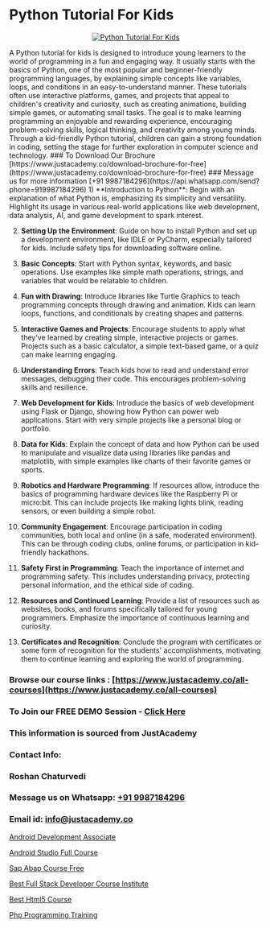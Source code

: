 # Python Tutorial For Kids

<p align="center">
  <a href="https://justacademy.co/course-detail/python-training">
    <img src="https://justacademy.co/storage2/course_image/1709713400_course_image.webp" alt="Python Tutorial For Kids">
  </a>
</p>
A Python tutorial for kids is designed to introduce young learners to the world of programming in a fun and engaging way. It usually starts with the basics of Python, one of the most popular and beginner-friendly programming languages, by explaining simple concepts like variables, loops, and conditions in an easy-to-understand manner. These tutorials often use interactive platforms, games, and projects that appeal to children's creativity and curiosity, such as creating animations, building simple games, or automating small tasks. The goal is to make learning programming an enjoyable and rewarding experience, encouraging problem-solving skills, logical thinking, and creativity among young minds. Through a kid-friendly Python tutorial, children can gain a strong foundation in coding, setting the stage for further exploration in computer science and technology.
### To Download Our Brochure [https://www.justacademy.co/download-brochure-for-free](https://www.justacademy.co/download-brochure-for-free)
### Message us for more information [+91 9987184296](https://api.whatsapp.com/send?phone=919987184296)
1) **Introduction to Python**: Begin with an explanation of what Python is, emphasizing its simplicity and versatility. Highlight its usage in various real-world applications like web development, data analysis, AI, and game development to spark interest.

2) **Setting Up the Environment**: Guide on how to install Python and set up a development environment, like IDLE or PyCharm, especially tailored for kids. Include safety tips for downloading software online.

3) **Basic Concepts**: Start with Python syntax, keywords, and basic operations. Use examples like simple math operations, strings, and variables that would be relatable to children.

4) **Fun with Drawing**: Introduce libraries like Turtle Graphics to teach programming concepts through drawing and animation. Kids can learn loops, functions, and conditionals by creating shapes and patterns.

5) **Interactive Games and Projects**: Encourage students to apply what they've learned by creating simple, interactive projects or games. Projects such as a basic calculator, a simple text-based game, or a quiz can make learning engaging.

6) **Understanding Errors**: Teach kids how to read and understand error messages, debugging their code. This encourages problem-solving skills and resilience.

7) **Web Development for Kids**: Introduce the basics of web development using Flask or Django, showing how Python can power web applications. Start with very simple projects like a personal blog or portfolio.

8) **Data for Kids**: Explain the concept of data and how Python can be used to manipulate and visualize data using libraries like pandas and matplotlib, with simple examples like charts of their favorite games or sports.

9) **Robotics and Hardware Programming**: If resources allow, introduce the basics of programming hardware devices like the Raspberry Pi or micro:bit. This can include projects like making lights blink, reading sensors, or even building a simple robot.

10) **Community Engagement**: Encourage participation in coding communities, both local and online (in a safe, moderated environment). This can be through coding clubs, online forums, or participation in kid-friendly hackathons.

11) **Safety First in Programming**: Teach the importance of internet and programming safety. This includes understanding privacy, protecting personal information, and the ethical side of coding.

12) **Resources and Continued Learning**: Provide a list of resources such as websites, books, and forums specifically tailored for young programmers. Emphasize the importance of continuous learning and curiosity.

13) **Certificates and Recognition**: Conclude the program with certificates or some form of recognition for the students' accomplishments, motivating them to continue learning and exploring the world of programming.

### Browse our course links : [https://www.justacademy.co/all-courses](https://www.justacademy.co/all-courses) 
### To Join our FREE DEMO Session - [Click Here](https://www.justacademy.co/register-for-course-demo)


### This information is sourced from JustAcademy
### Contact Info:
### Roshan Chaturvedi
### Message us on Whatsapp: [+91 9987184296](https://api.whatsapp.com/send?phone=919987184296)
### Email id: [info@justacademy.co](mailto:info@justacademy.co)
                
[Android Development Associate](https://www.linkedin.com/pulse/android-development-associate-justacademy-sunnyvale-sitbf/)

[Android Studio Full Course](https://www.linkedin.com/pulse/android-studio-full-course-software-training-sunnyvale-ml7rf/)

[Sap Abap Course Free](https://medium.com/@roneet705/sap-abap-course-free-a5c6111e8c31)

[Best Full Stack Developer Course Institute](https://medium.com/@justacademytraining/best-full-stack-developer-course-institute-e1df1b70941d)

[Best Html5 Course](https://justacademyin.github.io/justacademy/best-html5-course)

[Php Programming Training](https://justacademyin.github.io/justacademy/php-programming-training)

